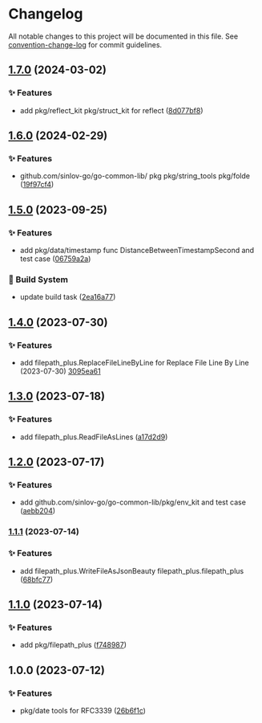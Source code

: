 # Changelog

All notable changes to this project will be documented in this file. See [convention-change-log](https://github.com/convention-change/convention-change-log) for commit guidelines.

## [1.7.0](https://github.com/sinlov-go/go-common-lib/compare/1.6.0...v1.7.0) (2024-03-02)

### ✨ Features

* add pkg/reflect_kit pkg/struct_kit for reflect ([8d077bf8](https://github.com/sinlov-go/go-common-lib/commit/8d077bf89f94da8c19c7885ae2b010dbf7497825))

## [1.6.0](https://github.com/sinlov-go/go-common-lib/compare/1.5.0...v1.6.0) (2024-02-29)

### ✨ Features

* github.com/sinlov-go/go-common-lib/ pkg  pkg/string_tools pkg/folde ([19f97cf4](https://github.com/sinlov-go/go-common-lib/commit/19f97cf4ad534231fc3aa8c15df4597c9353505a))

## [1.5.0](https://github.com/sinlov-go/go-common-lib/compare/1.4.0...v1.5.0) (2023-09-25)

### ✨ Features

* add pkg/data/timestamp func DistanceBetweenTimestampSecond and test case ([06759a2a](https://github.com/sinlov-go/go-common-lib/commit/06759a2aa4e8418d0df1683aaa1a70bb83c84fa3))

### 👷‍ Build System

* update build task ([2ea16a77](https://github.com/sinlov-go/go-common-lib/commit/2ea16a77c42c7f7f6bf7dae28eb977159ca68f3a))

## [1.4.0](https://github.com/sinlov-go/go-common-lib/compare/1.3.0...v1.4.0) (2023-07-30)

### ✨ Features

* add filepath_plus.ReplaceFileLineByLine for Replace File Line By Line (2023-07-30) [3095ea61](https://github.com/sinlov-go/go-common-lib/commit/3095ea6145a0b988009a3abda28e5865b151322b)

## [1.3.0](https://github.com/sinlov-go/go-common-lib/compare/v1.2.0...v1.3.0) (2023-07-18)

### ✨ Features

* add filepath_plus.ReadFileAsLines ([a17d2d9](https://github.com/sinlov-go/go-common-lib/commit/a17d2d99110895c8e3ceec46d386f37621b5a729))

## [1.2.0](https://github.com/sinlov-go/go-common-lib/compare/v1.1.1...v1.2.0) (2023-07-17)

### ✨ Features

* add github.com/sinlov-go/go-common-lib/pkg/env_kit and test case ([aebb204](https://github.com/sinlov-go/go-common-lib/commit/aebb204c82120eb0fcb4d19ea7bfd6feb3ad3143))

### [1.1.1](https://github.com/sinlov-go/go-common-lib/compare/v1.1.0...v1.1.1) (2023-07-14)

### ✨ Features

* add filepath_plus.WriteFileAsJsonBeauty filepath_plus.filepath_plus ([68bfc77](https://github.com/sinlov-go/go-common-lib/commit/68bfc77965d2bb56ba9e9a3ec9122afd710a27e1))

## [1.1.0](https://github.com/sinlov-go/go-common-lib/compare/v1.0.0...v1.1.0) (2023-07-14)

### ✨ Features

* add pkg/filepath_plus ([f748987](https://github.com/sinlov-go/go-common-lib/commit/f74898730620f2fa9dd837ef661a51f0b24cc4be))

## 1.0.0 (2023-07-12)

### ✨ Features

* pkg/date tools for RFC3339 ([26b6f1c](https://github.com/sinlov-go/go-common-lib/commit/26b6f1cab45d34bc8565d0a6b51c352824f91408))

